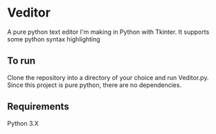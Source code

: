 # Veditor
A pure python text editor I'm making in Python with Tkinter. It supports some python syntax highlighting

## To run
Clone the repository into a directory of your choice and run Veditor.py. Since this project is pure python, there are no dependencies.

## Requirements
Python 3.X
